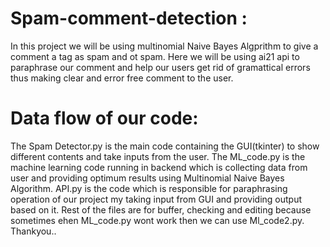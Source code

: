# Spam-comment-detection :
In this project we will be using multinomial Naive Bayes Algprithm to give a comment a tag as spam and ot spam.
Here we will be using ai21 api to paraphrase our comment and help our users get rid of gramattical errors thus making clear and error free 
comment to the user.
# Data flow of our code:
The Spam Detector.py is the main code containing the GUI(tkinter) to show different contents and take inputs from the user.
The ML_code.py is the machine learning code running in backend which is collecting data from user and providing optimum results using Multinomial Naive Bayes Algorithm.
API.py is the code which is responsible for paraphrasing operation of our project my taking input from GUI and providing output based on it.
Rest of the files are for buffer, checking and editing because sometimes ehen ML_code.py wont work then we can use Ml_code2.py.
Thankyou..
